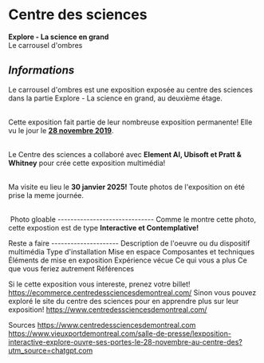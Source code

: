 # **Centre des sciences**

</ins>**Explore - La science en grand**</ins> <br/>
Le carrousel d'ombres<br/>

## *Informations*
Le carrousel d'ombres est une exposition exposée au centre des sciences dans la partie Explore - La science en grand, au deuxième étage.<br/><br/>


Cette exposition fait partie de leur nombreuse exposition permanente! Elle vu le jour le <ins>**28 novembre 2019**</ins>.<br/><br/>

Le Centre des sciences a collaboré avec **Element AI, Ubisoft et Pratt & Whitney** pour crée cette exposition multimédia!<br/><br/>

Ma visite eu lieu le **30 janvier 2025!** Toute photos de l'exposition on été prise la meme journée.<br/><br/>







<img src="./medias/photo.webp" width="0" height="0"/> Photo gloable ------------------------------
Comme le montre cette photo, cette expostion est de type **Interactive et Contemplative!**





Reste a faire ---------------------
Description de l'oeuvre ou du 
dispositif multimédia
 Type d'installation
 Mise en espace
 Composantes et techniques
 Éléments de mise en exposition
 Expérience vécue 
Ce qui vous a plus
 Ce que vous feriez autrement
 Références










Si le cette exposition vous intereste, prenez votre billet! https://ecommerce.centredessciencesdemontreal.com/
Sinon vous pouvez exploré le site du centre des sciences pour en apprendre plus sur leur exposition! https://www.centredessciencesdemontreal.com/

Sources
https://www.centredessciencesdemontreal.com
https://www.vieuxportdemontreal.com/salle-de-presse/lexposition-interactive-explore-ouvre-ses-portes-le-28-novembre-au-centre-des?utm_source=chatgpt.com


